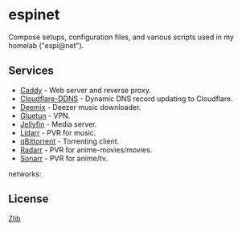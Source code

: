 # espinet

Compose setups, configuration files, and various scripts used in my homelab ("espi@net").

## Services

- [Caddy](./apps/caddy/compose.yml) - Web server and reverse proxy.
- [Cloudflare-DDNS](./apps/cloudflare-ddns/compose.yml) - Dynamic DNS record updating to Cloudflare.
- [Deemix](./apps/deemix/compose.yml) - Deezer music downloader.
- [Gluetun](./apps/gluetun/compose.yml) - VPN.
- [Jellyfin](./apps/jellyfin/compose.yml) - Media server.
- [Lidarr](./apps/lidarr/compose.yml) - PVR for music.
- [qBittorrent](./apps/qbittorrent/compose.yml) - Torrenting client.
- [Radarr](./apps/radarr/compose.yml) - PVR for anime-movies/movies.
- [Sonarr](./apps/sonarr/compose.yml) - PVR for anime/tv.

networks:

## License

[Zlib][license]

[license]: LICENSE.md "Zlib"
